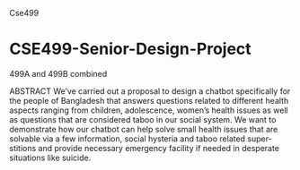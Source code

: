 

Cse499
# CSE499-Senior-Design-Project
499A and 499B combined


ABSTRACT 
We’ve carried out a proposal to design a chatbot specifically for the
people of Bangladesh that answers questions related to different health
aspects ranging from children, adolescence, women’s health issues as well
as questions that are considered taboo in our social system. We want to
demonstrate how our chatbot can help solve small health issues that are
solvable via a few information, social hysteria and taboo related super-
stitions and provide necessary emergency facility if needed in desperate
situations like suicide.
